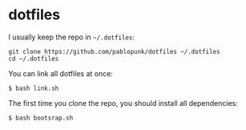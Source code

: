 # dotfiles

I usually keep the repo in `~/.dotfiles`:

```shell
git clone https://github.com/pablopunk/dotfiles ~/.dotfiles
cd ~/.dotfiles
```

You can link all dotfiles at once:

```shell
$ bash link.sh
```

The first time you clone the repo, you should install all dependencies:

```shell
$ bash bootsrap.sh
```
